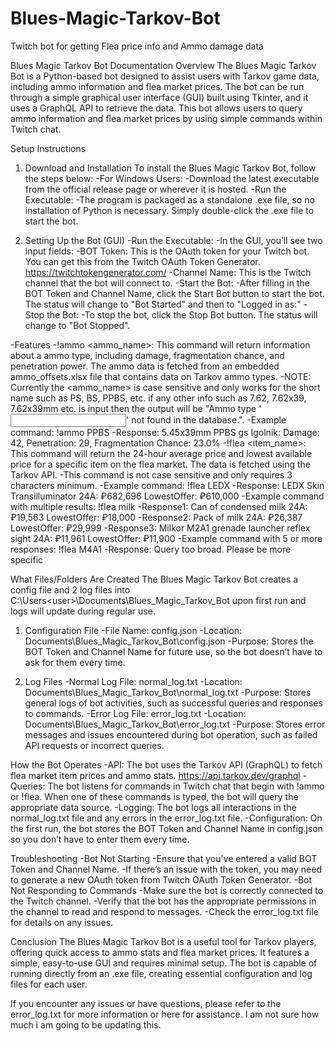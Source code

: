 # Blues-Magic-Tarkov-Bot
Twitch bot for getting Flea price info and Ammo damage data


Blues Magic Tarkov Bot Documentation
Overview
The Blues Magic Tarkov Bot is a Python-based bot designed to assist users with Tarkov game data, including ammo information and flea market prices. The bot can be run through a simple graphical user interface (GUI) built using Tkinter, and it uses a GraphQL API to retrieve the data. This bot allows users to query ammo information and flea market prices by using simple commands within Twitch chat.

Setup Instructions

1. Download and Installation
To install the Blues Magic Tarkov Bot, follow the steps below:
-For Windows Users:
 -Download the latest executable from the official release page or wherever it is hosted.
-Run the Executable:
 -The program is packaged as a standalone .exe file, so no installation of Python is necessary. Simply double-click the .exe file to start the bot.

2. Setting Up the Bot (GUI)
-Run the Executable:
 -In the GUI, you’ll see two input fields:
  -BOT Token: This is the OAuth token for your Twitch bot. You can get this from the Twitch OAuth Token Generator. https://twitchtokengenerator.com/
  -Channel Name: This is the Twitch channel that the bot will connect to.
-Start the Bot:
 -After filling in the BOT Token and Channel Name, click the Start Bot button to start the bot. The status will change to "Bot Started" and then to "Logged in as:<channel name>"
-Stop the Bot:
 -To stop the bot, click the Stop Bot button. The status will change to "Bot Stopped".

-Features
 -!ammo <ammo_name>: This command will return information about a ammo type, including damage, fragmentation chance, and penetration power. The ammo data is fetched from an embedded ammo_offsets.xlsx file that contains data on Tarkov ammo types.
  -NOTE: Currently the <ammo_name> is case sensitive and only works for the short name such as PS, BS, PPBS, etc. if any other info such as 7.62, 7.62x39, 7.62x39mm etc. is input then the output will be "Ammo type '<input>' not found in the database.".
  -Example command: !ammo PPBS
   -Response: 5.45x39mm PPBS gs Igolnik: Damage: 42, Penetration: 29, Fragmentation Chance: 23.0%
 -!flea <item_name>: This command will return the 24-hour average price and lowest available price for a specific item on the flea market. The data is fetched using the Tarkov API.
  -This command is not case sensitive and only requires 3 characters minimum.
  -Example command: !flea LEDX
   -Response: LEDX Skin Transilluminator 24A: ₽682,696 LowestOffer: ₽610,000
  -Example command with multiple results: !flea milk
   -Response1: Can of condensed milk 24A: ₽19,563 LowestOffer: ₽18,000 
   -Response2: Pack of milk 24A: ₽26,387 LowestOffer: ₽29,999 
   -Response3: Milkor M2A1 grenade launcher reflex sight 24A: ₽11,961 LowestOffer: ₽11,900
  -Example command with 5 or more responses: !flea M4A1
   -Response: Query too broad. Please be more specific

What Files/Folders Are Created
The Blues Magic Tarkov Bot creates a config file and 2 log files into C:\Users\<user>\Documents\Blues_Magic_Tarkov_Bot upon first run and logs will update during regular use.

1. Configuration File
-File Name: config.json
 -Location: Documents\Blues_Magic_Tarkov_Bot\config.json
 -Purpose: Stores the BOT Token and Channel Name for future use, so the bot doesn’t have to ask for them every time.

2. Log Files
-Normal Log File: normal_log.txt
 -Location: Documents\Blues_Magic_Tarkov_Bot\normal_log.txt
 -Purpose: Stores general logs of bot activities, such as successful queries and responses to commands.
-Error Log File: error_log.txt
 -Location: Documents\Blues_Magic_Tarkov_Bot\error_log.txt
 -Purpose: Stores error messages and issues encountered during bot operation, such as failed API requests or incorrect queries.

How the Bot Operates
-API: The bot uses the Tarkov API (GraphQL) to fetch flea market item prices and ammo stats. https://api.tarkov.dev/graphql
-Queries: The bot listens for commands in Twitch chat that begin with !ammo or !flea. When one of these commands is typed, the bot will query the appropriate data source.
-Logging: The bot logs all interactions in the normal_log.txt file and any errors in the error_log.txt file.
-Configuration: On the first run, the bot stores the BOT Token and Channel Name in config.json so you don’t have to enter them every time.

Troubleshooting
-Bot Not Starting
 -Ensure that you've entered a valid BOT Token and Channel Name.
  -If there’s an issue with the token, you may need to generate a new OAuth token from Twitch OAuth Token Generator.
-Bot Not Responding to Commands
 -Make sure the bot is correctly connected to the Twitch channel.
  -Verify that the bot has the appropriate permissions in the channel to read and respond to messages.
-Check the error_log.txt file for details on any issues.

Conclusion
The Blues Magic Tarkov Bot is a useful tool for Tarkov players, offering quick access to ammo stats and flea market prices. It features a simple, easy-to-use GUI and requires minimal setup. The bot is capable of running directly from an .exe file, creating essential configuration and log files for each user.

If you encounter any issues or have questions, please refer to the error_log.txt for more information or here for assistance. I am not sure how much i am going to be updating this.
